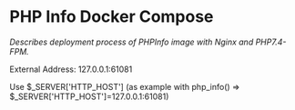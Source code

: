 # PHP Info Docker Compose

_Describes deployment process of PHPInfo image with Nginx and PHP7.4-FPM._

External Address: 127.0.0.1:61081

Use $_SERVER['HTTP_HOST'] (as example with php_info() => $_SERVER['HTTP_HOST']=127.0.0.1:61081)

